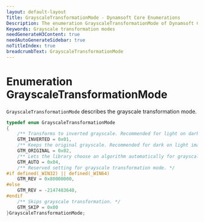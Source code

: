 ```yaml
---
layout: default-layout
Title: GrayscaleTransformationMode - Dynamsoft Core Enumerations
Description: The enumeration GrayscaleTransformationMode of Dynamsoft Core describes all available grayscale transformation modes.
Keywords: Grayscale transformation modes
needGenerateH3Content: true
needAutoGenerateSidebar: true
noTitleIndex: true
breadcrumbText: GrayscaleTransformationMode
---
```


# Enumeration GrayscaleTransformationMode

`GrayscaleTransformationMode` describes the grayscale transformation mode.

```cpp
typedef enum GrayscaleTransformationMode
{
    /** Transforms to inverted grayscale. Recommended for light on dark images. */
    GTM_INVERTED = 0x01,
    /** Keeps the original grayscale. Recommended for dark on light images. */
    GTM_ORIGINAL = 0x02,
    /** Lets the library choose an algorithm automatically for grayscale transformation. */
    GTM_AUTO = 0x04,
    /** Reserved setting for grayscale transformation mode. */
#if defined(_WIN32) || defined(_WIN64)
    GTM_REV = 0x80000000,
#else
    GTM_REV = -2147483648,
#endif
    /** Skips grayscale transformation. */
    GTM_SKIP = 0x00
}GrayscaleTransformationMode;
```
